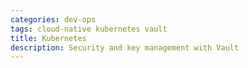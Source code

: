 ```yaml
---
categories: dev-ops
tags: cloud-native kubernetes vault
title: Kubernetes
description: Security and key management with Vault
---
```

